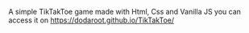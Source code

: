 A simple TikTakToe game made with Html, Css and Vanilla JS you can access it on https://dodaroot.github.io/TikTakToe/
